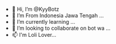 - 👋 Hi, I’m @KyyBotz
- 👀 I’m From Indonesia Jawa Tengah ...
- 🌱 I’m currently learning ...
- 💞️ I’m looking to collaborate on bot wa ...
- 📫 I'm Loli Lover...

<!---
KyyBotz/KyyBotz is a ✨ special ✨ repository because its `README.md` (this file) appears on your GitHub profile.
You can click the Preview link to take a look at your changes.
--->
